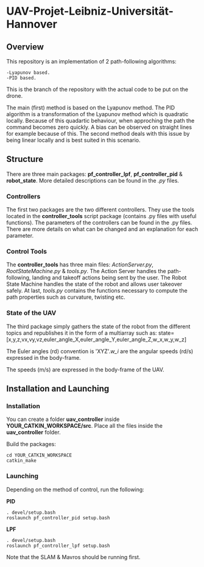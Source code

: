# UAV-Projet-Leibniz-Universität-Hannover

## Overview
This repository is an implementation of 2 path-following algorithms:

    -Lyapunov based.
    -PID based.
This is the branch of the repository with the actual code to be put on the drone.

The main (first) method is based on the Lyapunov method. The PID algorithm is a transformation of the Lyapunov method which is quadratic locally. Because of this quadartic behaviour, when approching the path the command becomes zero quickly. A bias can be observed on straight lines for example because of this. 
The second method deals with this issue by being linear locally and is best suited in this scenario.


## Structure
There are three main packages: **pf_controller_lpf**, **pf_controller_pid** & **robot_state**. More detailed descriptions can be found in the *.py* files.

### Controllers
The first two packages are the two different controllers. They use the tools located in the **controller_tools** script package (contains .py files with useful functions). The parameters of the controllers can be found in the .py files. There are more details on what can be changed and an explanation for each parameter.

### Control Tools
The **controller_tools** has three main files: *ActionServer.py*, *RootStateMachine.py* & *tools.py*. The Action Server handles the path-following, landing and takeoff actions being sent by the user. The Robot State Machine handles the state of the robot and allows user takeover safely. At last, *tools.py* contains the functions necessary to compute the path properties such as curvature, twisting etc.

### State of the UAV
The third package simply gathers the state of the robot from the different topics and republishes it in the form of a multiarray such as:
state=[x,y,z,vx,vy,vz,euler_angle_X,euler_angle_Y,euler_angle_Z,w_x,w_y,w_z]

The Euler angles (rd) convention is 'XYZ'.*w_i* are the angular speeds (rd/s) expressed in the body-frame.

The speeds (m/s) are expressed in the body-frame of the UAV.



## Installation and Launching

### Installation
You can create a folder **uav_controller** inside **YOUR_CATKIN_WORKSPACE/src**.
Place all the files inside the **uav_controller** folder.

Build the packages:

```console
cd YOUR_CATKIN_WORKSPACE
catkin_make
```
### Launching
Depending on the method of control, run the following:

**PID**

```console
. devel/setup.bash
roslaunch pf_controller_pid setup.bash
```

**LPF**

```console
. devel/setup.bash
roslaunch pf_controller_lpf setup.bash
```
Note that the SLAM & Mavros should be running first.